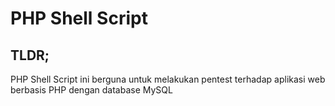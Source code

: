 # PHP Shell Script

## TLDR;
PHP Shell Script ini berguna untuk melakukan pentest terhadap aplikasi web berbasis PHP dengan database MySQL
